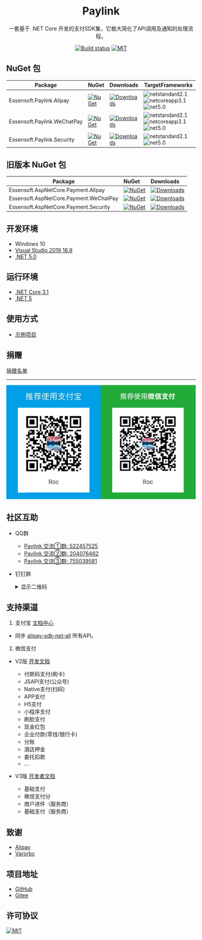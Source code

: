 <h1 align="center">Paylink</h1>

<div align="center">

一套基于 .NET Core 开发的支付SDK集，它极大简化了API调用及通知的处理流程。

[![Build status](https://img.shields.io/github/workflow/status/essensoft/paylink/.NET/dev?style=flat-square)](https://github.com/essensoft/paylink/actions?query=branch%3Adev)
[![MIT](https://img.shields.io/badge/License-MIT-blue?style=flat-square)](LICENSE.md)

</div>

## NuGet 包

Package  | NuGet | Downloads | TargetFrameworks
-------- | :---- | :-------- | ---------------
Essensoft.Paylink.Alipay | [![NuGet](https://img.shields.io/nuget/v/Essensoft.Paylink.Alipay?style=flat-square)](https://www.nuget.org/packages/Essensoft.Paylink.Alipay) | [![Downloads](https://img.shields.io/nuget/dt/Essensoft.Paylink.Alipay?style=flat-square)](https://www.nuget.org/packages/Essensoft.Paylink.Alipay)  | ![netstandard2.1][standard21Y] ![netcoreapp3.1][core31Y] ![net5.0][net50Y]
Essensoft.Paylink.WeChatPay | [![NuGet](https://img.shields.io/nuget/v/Essensoft.Paylink.WeChatPay?style=flat-square)](https://www.nuget.org/packages/Essensoft.Paylink.WeChatPay) | [![Downloads](https://img.shields.io/nuget/dt/Essensoft.Paylink.WeChatPay?style=flat-square)](https://www.nuget.org/packages/Essensoft.Paylink.WeChatPay)  | ![netstandard2.1][standard21Y] ![netcoreapp3.1][core31Y] ![net5.0][net50Y]
Essensoft.Paylink.Security | [![NuGet](https://img.shields.io/nuget/v/Essensoft.Paylink.Security?style=flat-square)](https://www.nuget.org/packages/Essensoft.Paylink.Security) | [![Downloads](https://img.shields.io/nuget/dt/Essensoft.Paylink.Security?style=flat-square)](https://www.nuget.org/packages/Essensoft.Paylink.Security) | ![netstandard2.1][standard21Y] ![net5.0][net50Y]

[standard21Y]: https://img.shields.io/badge/standard2.1-Y-brightgreen.svg?style=flat-square
[core31Y]: https://img.shields.io/badge/netcoreapp3.1-Y-brightgreen.svg?style=flat-square
[net50Y]: https://img.shields.io/badge/net5.0-Y-brightgreen.svg?style=flat-square

## 旧版本 NuGet 包

Package  | NuGet | Downloads
-------- | :---- | :-------- 
Essensoft.AspNetCore.Payment.Alipay | [![NuGet](https://img.shields.io/nuget/v/Essensoft.AspNetCore.Payment.Alipay?style=flat-square)](https://www.nuget.org/packages/Essensoft.AspNetCore.Payment.Alipay) | [![Downloads](https://img.shields.io/nuget/dt/Essensoft.AspNetCore.Payment.Alipay?style=flat-square)](https://www.nuget.org/packages/Essensoft.AspNetCore.Payment.Alipay)
Essensoft.AspNetCore.Payment.WeChatPay | [![NuGet](https://img.shields.io/nuget/v/Essensoft.AspNetCore.Payment.WeChatPay?style=flat-square)](https://www.nuget.org/packages/Essensoft.AspNetCore.Payment.WeChatPay) | [![Downloads](https://img.shields.io/nuget/dt/Essensoft.AspNetCore.Payment.WeChatPay?style=flat-square)](https://www.nuget.org/packages/Essensoft.AspNetCore.Payment.WeChatPay)
Essensoft.AspNetCore.Payment.Security | [![NuGet](https://img.shields.io/nuget/v/Essensoft.AspNetCore.Payment.Security?style=flat-square)](https://www.nuget.org/packages/Essensoft.AspNetCore.Payment.Security) | [![Downloads](https://img.shields.io/nuget/dt/Essensoft.AspNetCore.Payment.Security?style=flat-square)](https://www.nuget.org/packages/Essensoft.AspNetCore.Payment.Security)

## 开发环境

* Windows 10
* [Visual Studio 2019 16.9](https://visualstudio.microsoft.com)
* [.NET 5.0](https://dotnet.microsoft.com/download/dotnet/5.0)

## 运行环境

- [.NET Core 3.1](https://dotnet.microsoft.com/download/dotnet/3.1)
- [.NET 5](https://dotnet.microsoft.com/download/dotnet/5.0)

## 使用方式

* [示例项目](samples/WebApplicationSample)

## 捐赠

[捐赠名单](FUNDING.md)

---

![Pay](qrcode-pay.png)

## 社区互助

* QQ群
    - [Paylink 交流①群: 522457525](https://shang.qq.com/wpa/qunwpa?idkey=aac56c8f02f54893267d3ac90787c1794a7687f3c31a923812a36b67c4ee6271)
    - [Paylink 交流②群: 204076462](https://shang.qq.com/wpa/qunwpa?idkey=a77c990f2a8fca61f7eaf87ad34eae1a4ac4ebb98968a2602514dfba0c23c108)
    - [Paylink 交流③群: 755039581](https://shang.qq.com/wpa/qunwpa?idkey=ef1dcf99efe9fe2cbb596ec743daa748f9296c1206bd19c64090ffe35a5e0ff9)

* 钉钉群
    <details>
        <summary>显示二维码</summary>
        <img src="https://cdn.jsdelivr.net/gh/essensoft/paylink@main/qrcode-dingtalk.png" width="300">
    </details>

## 支持渠道

1. 支付宝 [文档中心](https://openhome.alipay.com/docCenter/docCenter.htm)

* 同步 [alipay-sdk-net-all](https://github.com/alipay/alipay-sdk-net-all) 所有API。

2. 微信支付

* V2版 [开发文档](https://pay.weixin.qq.com/wiki/doc/api/index.html)
    - 付款码支付(刷卡)
    - JSAPI支付(公众号)
    - Native支付(扫码)
    - APP支付
    - H5支付
    - 小程序支付
    - 刷脸支付
    - 现金红包
    - 企业付款(零钱/银行卡)
    - 分账
    - 酒店押金
    - 委托扣款
    - ...

* V3版 [开发者文档](https://pay.weixin.qq.com/wiki/doc/apiv3/index.shtml)
    - 基础支付
    - 微信支付分
    - 商户进件（服务商）
    - 基础支付（服务商）

## 致谢

- [Alipay](https://github.com/alipay)
- [Varorbc](https://github.com/Varorbc)

## 项目地址

- [GitHub](https://github.com/essensoft/paylink)
- [Gitee](https://gitee.com/essensoft/paylink)

## 许可协议

[![MIT](https://img.shields.io/badge/License-MIT-blue?style=flat-square)](LICENSE.md)
